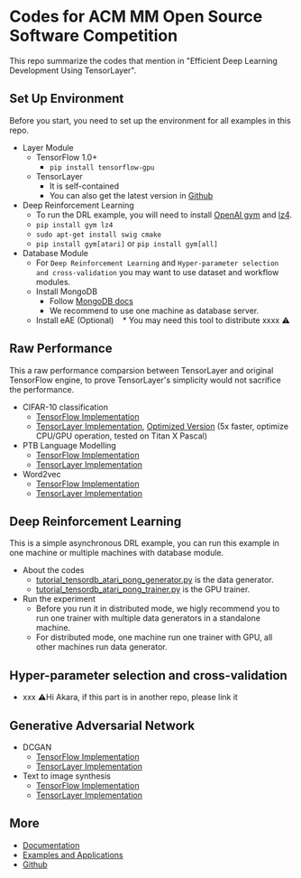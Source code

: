 # Codes for ACM MM Open Source Software Competition
This repo summarize the codes that mention in "Efficient Deep Learning Development Using TensorLayer".

## Set Up Environment
Before you start, you need to set up the environment for all examples in this repo.
* Layer Module
  * TensorFlow 1.0+
    * `pip install tensorflow-gpu`
  * TensorLayer 
    * It is self-contained
    * You can also get the latest version in [Github](https://github.com/zsdonghao/tensorlayer)
* Deep Reinforcement Learning
  * To run the DRL example, you will need to install [OpenAI gym](https://gym.openai.com) and [lz4](http://python-lz4.readthedocs.io/en/latest/quickstart.html).
  * `pip install gym lz4`
  * `sudo apt-get install swig cmake`
  * `pip install gym[atari]` or `pip install gym[all]`
* Database Module
  * For `Deep Reinforcement Learning` and `Hyper-parameter selection and cross-validation` you may want to use dataset and workflow modules.
  * Install MongoDB
    * Follow [MongoDB docs](https://docs.mongodb.com/manual/installation/)
    * We recommend to use one machine as database server.
  * Install eAE (Optional)
    * You may need this tool to distribute xxxx ⚠️

## Raw Performance
This a raw performance comparsion between TensorLayer and original TensorFlow engine, to prove TensorLayer's simplicity would not sacrifice the performance.
* CIFAR-10 classification
  * [TensorFlow Implementation](https://www.tensorflow.org/tutorials/deep_cnn)
  * [TensorLayer Implementation](https://github.com/akaraspt/tl_paper/blob/master/cifar10.py), [Optimized Version](https://github.com/zsdonghao/tensorlayer/blob/master/example/tutorial_cifar10_tfrecord.py) (5x faster, optimize CPU/GPU operation, tested on Titan X Pascal)
* PTB Language Modelling
  * [TensorFlow Implementation](https://www.tensorflow.org/tutorials/recurrent)
  * [TensorLayer Implementation](https://github.com/zsdonghao/tensorlayer/blob/master/example/tutorial_ptb_lstm_state_is_tuple.py)
* Word2vec
  * [TensorFlow Implementation](https://www.tensorflow.org/tutorials/word2vec)
  * [TensorLayer Implementation](https://github.com/zsdonghao/tensorlayer/blob/master/example/tutorial_word2vec_basic.py)

## Deep Reinforcement Learning
This is a simple asynchronous DRL example, you can run this example in one machine or multiple machines with database module.
* About the codes
  * [tutorial_tensordb_atari_pong_generator.py](https://github.com/akaraspt/tl_paper/blob/master/tutorial_tensordb_atari_pong_generator.py) is the data generator.
  * [tutorial_tensordb_atari_pong_trainer.py](https://github.com/akaraspt/tl_paper/blob/master/tutorial_tensordb_atari_pong_trainer.py) is the GPU trainer.
* Run the experiment
  * Before you run it in distributed mode, we higly recommend you to run one trainer with multiple data generators in a standalone machine.
  * For distributed mode, one machine run one trainer with GPU, all other machines run data generator.

## Hyper-parameter selection and cross-validation
* xxx ⚠️Hi Akara, if this part is in another repo, please link it

## Generative Adversarial Network
* DCGAN
  * [TensorFlow Implementation](https://github.com/carpedm20/DCGAN-tensorflow)
  * [TensorLayer Implementation](https://github.com/zsdonghao/dcgan)
* Text to image synthesis
  * [TensorFlow Implementation](https://github.com/paarthneekhara/text-to-image)
  * [TensorLayer Implementation](https://github.com/zsdonghao/text-to-image)

  
## More
* [Documentation](http://tensorlayer.readthedocs.io)
* [Examples and Applications](http://tensorlayer.readthedocs.io/en/latest/user/example.html)
* [Github](https://github.com/zsdonghao/tensorlayer)

